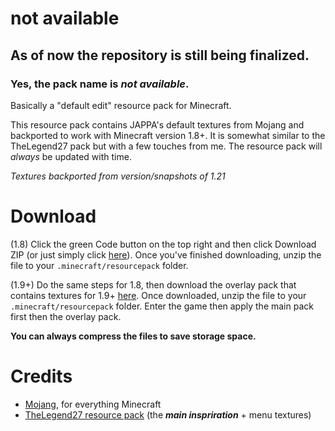 # not available
## As of now the repository is still being finalized.
### Yes, the pack name is *not available*.
Basically a "default edit" resource pack for Minecraft. 

This resource pack contains JAPPA's default textures from Mojang and backported to work with Minecraft version 1.8+. It is somewhat similar to the TheLegend27 pack but with a few touches from me. The resource pack will *always* be updated with time.

*Textures backported from version/snapshots of 1.21*
# Download
(1.8) Click the green Code button on the top right and then click Download ZIP (or just simply click [here](https://github.com/th3n4n/not-available/archive/refs/heads/main.zip)). Once you've finished downloading, unzip the file to your `.minecraft/resourcepack` folder. 

(1.9+) Do the same steps for 1.8, then download the overlay pack that contains textures for 1.9+ [here](https://github.com/th3n4n/not-available/archive/refs/heads/1.9+-overlay.zip). Once downloaded, unzip the file to your `.minecraft/resourcepack` folder. Enter the game then apply the main pack first then the overlay pack.

**You can always compress the files to save storage space.**
# Credits
- [Mojang](https://mojang.com), for everything Minecraft
- [TheLegend27 resource pack](http://www.mediafire.com/file/8l3nm7wcylbbylv/TheLegend27.zip/file) (the **_main inspriration_** + menu textures)


